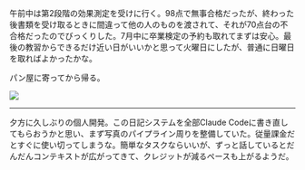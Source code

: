 午前中は第2段階の効果測定を受けに行く。98点で無事合格だったが、終わった後書類を受け取るときに間違って他の人のものを渡されて、それが70点台の不合格だったのでびっくりした。7月中に卒業検定の予約も取れてまずは安心。最後の教習からできるだけ近い日がいいかと思って火曜日にしたが、普通に日曜日を取ればよかったかな。

パン屋に寄ってから帰る。

![](https://photos.old.apkas.net/medium/202507/20250705-G3000480.webp)

---

夕方に久しぶりの個人開発。この日記システムを全部Claude Codeに書き直してもらおうかと思い、まず写真のパイプライン周りを整備していた。従量課金だとすぐに使い切ってしまうな。簡単なタスクならいいが、ずっと話しているとだんだんコンテキストが広がってきて、クレジットが減るペースも上がるようだ。
